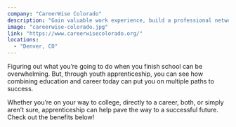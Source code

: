 ```yaml
---
company: "CareerWise Colorado"
description: "Gain valuable work experience, build a professional network, earn debt-free college credit…and get paid while you do it"
image: "careerwise-colorado.jpg"
link: "https://www.careerwisecolorado.org/"
locations:
  - "Denver, CO"
---
```


Figuring out what you’re going to do when you finish school can be overwhelming. But, through youth apprenticeship, you can see how combining education and career today can put you on multiple paths to success.

Whether you’re on your way to college, directly to a career, both, or simply aren’t sure, apprenticeship can help pave the way to a successful future. Check out the benefits below!
